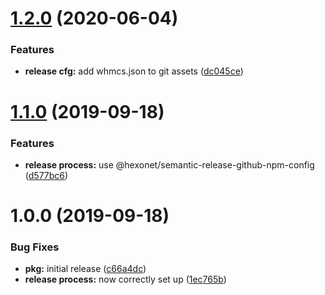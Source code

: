 # [1.2.0](https://github.com/hexonet/semantic-release-github-whmcsbase-config/compare/v1.1.0...v1.2.0) (2020-06-04)


### Features

* **release cfg:** add whmcs.json to git assets ([dc045ce](https://github.com/hexonet/semantic-release-github-whmcsbase-config/commit/dc045ce49555746220b44012729c478639a637a7))

# [1.1.0](https://github.com/hexonet/semantic-release-github-whmcsbase-config/compare/v1.0.0...v1.1.0) (2019-09-18)


### Features

* **release process:** use @hexonet/semantic-release-github-npm-config ([d577bc6](https://github.com/hexonet/semantic-release-github-whmcsbase-config/commit/d577bc6))

# 1.0.0 (2019-09-18)


### Bug Fixes

* **pkg:** initial release ([c66a4dc](https://github.com/hexonet/semantic-release-github-whmcsbase-config/commit/c66a4dc))
* **release process:** now correctly set up ([1ec765b](https://github.com/hexonet/semantic-release-github-whmcsbase-config/commit/1ec765b))
